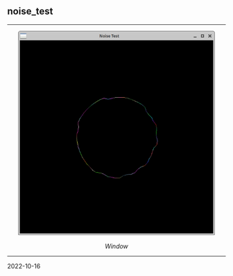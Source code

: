 ## noise_test

---
<p align="center">
<img src="https://github.com/zsoltibaba37/noise_test/blob/main/pics/noise_test_01.png" width="90%"></p>
<div align="center"><i>Window</i></div>


---

2022-10-16